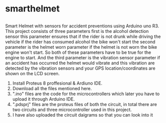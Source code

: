 # smarthelmet

##
Smart Helmet with sensors for accident preventions using Arduino uno R3. This project consists of three parameters first is the alcohol detection sensor this parameter ensures that if the rider is not drunk while driving the vehicle if the rider has consumed alcohol the bike won't start the second parameter is the helmet worn parameter if the helmet is not worn the bike engine won't start. So both of these parameters have to be true for the engine to start. And the third parameter is the vibration sensor parameter if an accident has occurred the helmet would vibrate and this vibration are detected by the vibration sensors and your GPS location/coordinates are shown on the LCD screen.

1. Install Proteus 8 proffesional & Ardiuno IDE.
2. Download all the files mentioned here.
3. ".ino" files are the code for the microcontrollers which later you have to upload it through Arduino IDE.
4. ".pdsprj" files are the proteus files of both the circuit, in total there are two circuits and three microcontroller used in this project. 
5. I have also uploaded the circuit daigrams so that you can look into it
